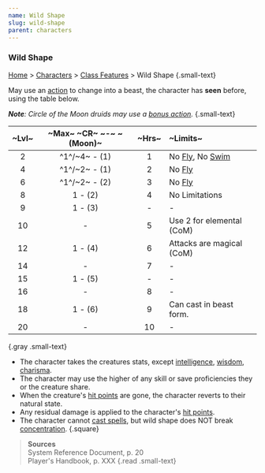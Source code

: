 ```yaml
---
name: Wild Shape
slug: wild-shape
parent: characters
---
```

### Wild Shape
[Home](dm-operations-center) > [Characters](characters) > [Class Features](class-featuers) > Wild Shape {.small-text}

May use an [action](action) to change into a beast, the character has **seen** before, using the table below.

***Note**: Circle of the Moon druids may use a [bonus action](bonus-action).* {.small-text}

|~Lvl~| ~Max~ ~CR~ ~-~ ~(Moon)~ | ~Hrs~ | ~Limits~ |
|:---:|:-----------------------:|:--:|:-------------------------------|
|  2  | ^1^/~4~ - (1)           | 1  | No [Fly](fly), No [Swim](swim) |
|  4  | ^1^/~2~ - (1)           | 2  | No [Fly](fly)                  |
|  6  | ^1^/~2~ - (2)           | 3  | No [Fly](fly)                  |
|  8  | 1 - (2)                 | 4  | No Limitations                 |
|  9  | 1 - (3)                 | -  | -                              |
| 10  | -                       | 5  | Use 2 for elemental (CoM) |
| 12  | 1 - (4)                 | 6  | Attacks are magical (CoM)      |
| 14  | -                       | 7  | -                              |
| 15  | 1 - (5)                 | -  | -                              |
| 16  | -                       | 8  | -                              |
| 18  | 1 - (6)                 | 9  | Can cast in beast form. |
| 20  | -                       | 10 | -                              |
{.gray .small-text}

- The character takes the creatures stats, except [intelligence](intelligence), [wisdom](wisdom), [charisma](charisma). 
- The character may use the higher of any skill or save proficiencies they or the creature share.
- When the creature's [hit points](hit-points) are gone, the character reverts to their natural state.
- Any residual damage is applied to the character's [hit points](hit-points).
- The character cannot [cast spells](cast-spell), but wild shape does NOT break [concentration](concentration).
{.square}

> **Sources** <br/>
> System Reference Document, p. 20<br/>
> Player's Handbook, p. XXX
{.read .small-text}
